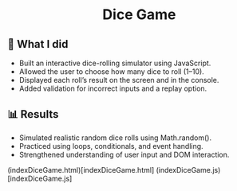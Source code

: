 <div id="user-content-toc"> 
  <ul align="center" style="list-style: none;"> 
    <summary > 
      <h1> Dice Game </h1> 
    </summary> 
  </ul> 
</div>

## 📝 What I did
* Built an interactive dice-rolling simulator using JavaScript.
* Allowed the user to choose how many dice to roll (1–10).
* Displayed each roll’s result on the screen and in the console.
* Added validation for incorrect inputs and a replay option.

## 📊 Results
* Simulated realistic random dice rolls using Math.random().
* Practiced using loops, conditionals, and event handling.
* Strengthened understanding of user input and DOM interaction.

(indexDiceGame.html)[indexDiceGame.html]
(indexDiceGame.js)[indexDiceGame.js]

